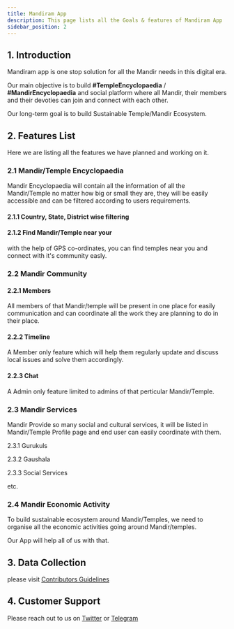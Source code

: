 ```yaml
---
title: Mandiram App
description: This page lists all the Goals & features of Mandiram App
sidebar_position: 2
---
```


<!-- @format -->

<!-- # Mandiram App -->

## 1. Introduction

Mandiram app is one stop solution for all the Mandir needs in this digital era.

Our main objective is to build **\#TempleEncyclopaedia** / **\#MandirEncyclopaedia** and social platform where all Mandir, their members and their devoties can join and connect with each other.

Our long-term goal is to build Sustainable Temple/Mandir Ecosystem.

## 2. Features List

Here we are listing all the features we have planned and working on it.

### 2.1 Mandir/Temple Encyclopaedia

Mandir Encyclopaedia will contain all the information of all the Mandir/Temple no matter how big or small they are, they will be easily accessible and can be filtered according to users requirements.

#### 2.1.1 Country, State, District wise filtering

#### 2.1.2 Find Mandir/Temple near your

with the help of GPS co-ordinates, you can find temples near you and connect with it's community easly.

### 2.2 Mandir Community

#### 2.2.1 Members

All members of that Mandir/temple will be present in one place for easily communication and can coordinate all the work they are planning to do in their place.

#### 2.2.2 Timeline

A Member only feature which will help them regularly update and discuss local issues and solve them accordingly.

#### 2.2.3 Chat

A Admin only feature limited to admins of that perticular Mandir/Temple.

### 2.3 Mandir Services

Mandir Provide so many social and cultural services, it will be listed in Mandir/Temple Profile page and end user can easily coordinate with them.

2.3.1 Gurukuls

2.3.2 Gaushala

2.3.3 Social Services

etc.

### 2.4 Mandir Economic Activity

To build sustainable ecosystem around Mandir/Temples, we need to organise all the economic activities going around Mandir/temples.

Our App will help all of us with that.

## 3. Data Collection

please visit [Contributors Guidelines](contributors-guidelines.md)

## 4. Customer Support

Please reach out to us on [Twitter](https://www.twitter.com/codefordharma) or [Telegram](https://t.me/mandiram_app)
